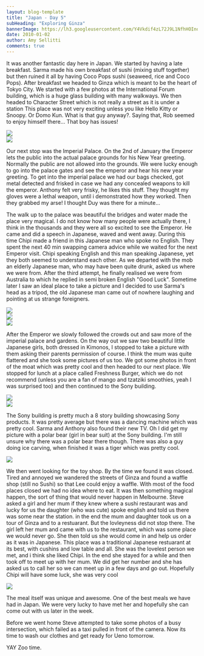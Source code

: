 ```yaml
---
layout: blog-template
title: "Japan - Day 5"
subHeading: "Exploring Ginza"
bannerImage: https://lh3.googleusercontent.com/Y4Vkdif4zL72J9L1NfhHOInozpIDrcgYZgBSmYyF27qNWSuZaMdP2jhOGNk5YYuHfHsjJMxz81-_R4M2sChc0K4dek1jXv2Yq4EBnX2gE3N_CstA2p42WTiVwF6AxSe4Ir3w2g
date: 2010-01-02
author: Amy Sellitti
comments: true
---
```

It was another fantastic day here in Japan. We started by having a late breakfast. Sarma made his own breakfast of sushi (mixing stuff together) but then ruined it all by having Coco Pops sushi (seaweed, rice and Coco Pops). After breakfast we headed to Ginza which is meant to be the heart of Tokyo City. We started with a few photos at the International Forum building, which is a huge glass building with many walkways. We then headed to Character Street which is not really a street as it is under a station This place was not very exciting unless you like Hello Kitty or Snoopy. Or Domo Kun. What is that guy anyway?. Saying that, Rob seemed to enjoy himself there... That boy has issues!

<div class="center-image"><img src="https://lh3.googleusercontent.com/V9u--YQZl6wKsWKJGnwH5dHrBJBe5tYn3lELvGdseo4mVYghelOGF9zYjyJxY1XpKjZUjtU4Bh8eGX3fegUBnzXe5VdIi1xSxrXKD72xXPzMYobok-334YB2dT2avH1Wc5my2A" /></div>
<div class="center-image"><img src="https://lh3.googleusercontent.com/dMRVu76ADktloh6kgNlsmDslYIIpaYboPW2qUyddSZFQLjQdZYS5HT81kYmyOGgxM7msR917YsrbqBk4WBFgEf5bFnVcckh18Da2YKOiDvbgop_xd_4dj9yMOnlWKS-0T2ASaQ" /></div>

Our next stop was the Imperial Palace. On the 2nd of January the Emperor lets the public into the actual palace grounds for his New Year greeting. Normally the public are not allowed into the grounds. We were lucky enough to go into the palace gates and see the emperor and hear his new year greeting. To get into the imperial palace we had our bags checked, got metal detected and frisked in case we had any concealed weapons to kill the emperor. Anthony felt very frisky, he likes this stuff. They thought my gloves were a lethal weapon, until i demonstrated how they worked. Then they grabbed my arse! I thought Duy was there for a minute... 

The walk up to the palace was beautiful the bridges and water made the place very magical. I do not know how many people were actually there, I think in the thousands and they were all so excited to see the Emperor. He came and did a speech in Japanese, waved and went away. During this time Chipi made a friend in this Japanese man who spoke no English. They spent the next 40 min swapping camera advice while we waited for the next Emperor visit. Chipi speaking English and this man speaking Japanese, yet they both seemed to understand each other. As we departed with the mob an elderly Japanese man, who may have been quite drunk, asked us where we were from. After the third attempt, he finally realised we were from Australia to which he replied in semi broken English "Good Luck". Sometime later I saw an ideal place to take a picture and I decided to use Sarma's head as a tripod, the old Japanese man came out of nowhere laughing and pointing at us strange foreigners. 

<div class="center-image"><img src="https://lh3.googleusercontent.com/tk8gSiSnyL2j6_ToEmWAQNPb5LUZv1TTb4KXzSJIr5bjZGUZ7LokmB5CB40E2gFGL0Lxd3v7wOJG-LZRFzrfO-pi3N8oCtUn_2A110Z4UKpvPfLGCGEstC4QThjeRShncy7gqg" /></div>
<div class="center-image"><img src="https://lh3.googleusercontent.com/Y4Vkdif4zL72J9L1NfhHOInozpIDrcgYZgBSmYyF27qNWSuZaMdP2jhOGNk5YYuHfHsjJMxz81-_R4M2sChc0K4dek1jXv2Yq4EBnX2gE3N_CstA2p42WTiVwF6AxSe4Ir3w2g" /></div>
<div class="center-image"><img src="https://lh3.googleusercontent.com/OLsk-8pg5cCklgmsHtBXM6BjbkX5wEJm0FXDESnfGMMPoilGe7jYgL7Qt5FNi_1sUjlfhN0LRVnmq5o6avy3yqMdfX9yuexRyVNIhfIbSezxESnGT5AACCEbaC9u7VwNSk7zjQ" /></div>

After the Emperor we slowly followed the crowds out and saw more of the imperial palace and gardens. On the way out we saw two beautiful little Japanese girls, both dressed in Kimonos, I stopped to take a picture with them asking their parents permission of course. I think the mum was quite flattered and she took some pictures of us too. We got some photos in front of the moat which was pretty cool and then headed to our next place. We stopped for lunch at a place called Freshness Burger, which we do not recommend (unless you are a fan of mango and tzatziki smoothies, yeah I was surprised too) and then continued to the Sony building.

<div class="center-image"><img src="https://lh3.googleusercontent.com/6991tqu58sWSMLGlPH7P_eoDfEM50bzDyX00IxYj-FFtrQzTBRSdQyWYOH4XHu6zio6HsLbKhfwZqLMKBlOep3PzFKB_-hhEqYM0-6dT4fepRlVj4-nIZYQhh1V02Yl2V8oCQQ" /></div>
<div class="center-image"><img src="https://lh3.googleusercontent.com/r-v80UHGrw7x848ZCG2CElaMcmDokgMT3zfi-yncqbB2OXkguuf4WMoHkr0d5eZk4gAH9gICq6rXieoM4eJJROa0doeJuwE1tvsf_jqkhQ7QHPkfjd9xqeTwa_WhHTvBX5kS3A" /></div>

The Sony building is pretty much a 8 story building showcasing Sony products. It was pretty average but there was a dancing machine which was pretty cool. Sarma and Anthony also found their new TV. Oh I did get my picture with a polar bear (girl in bear suit) at the Sony building. I'm still unsure why there was a polar bear there though. There was also a guy doing ice carving, when finished it was a tiger which was pretty cool.

<div class="center-image"><img src="https://lh3.googleusercontent.com/HEee9jcjOvmD7unkRSvsVA8oRAtQYwnJc8gFE6AEZpO8j09_pOdRtrRaehX0AlnRL9M5_UBO4U7zgvwn7iVzitgJgfyXFGBSWr4GjB5CjKr09kqM3aG2vc6jGxBy1vKb5_EPPw" /></div>

We then went looking for the toy shop. By the time we found it was closed. Tired and annoyed we wandered the streets of Ginza and found a waffle shop (still no Sushi) so that Lee could enjoy a waffle. With most of the food places closed we had no idea where to eat. It was then something magical happen, the sort of thing that would never happen in Melbourne. Steve asked a girl and her mum if they knew where a sushi restaurant was and lucky for us the daughter (who was cute) spoke english and told us there was some near the station. in the end the mum and daughter took us on a tour of Ginza and to a restuarant. But the lovleyness did not stop there. The girl left her mum and came with us to the restaurant, which was some place we would never go. She then told us she would come in and help us order as it was in Japanese. This place was a traditional Japanese restuarant at its best, with cushins and low table and all. She was the lovelest person we met, and i think she liked Chipi. In the end she stayed for a while and then took off to meet up with her mum. We did get her number and she has asked us to call her so we can meet up in a few days and go out. Hopefully Chipi will have some luck, she was very cool

<div class="center-image"><img src="https://lh3.googleusercontent.com/5_u9EW1hUeNlJqJCsDx4MkIwZUkihXwT-wtZpuQ--gYUmC9yA2u_f6zj958oxsQYRlkSuKlhYK0jmafcFi_gfw0Uuj4jUd7I415I0Zp_kod_tRsIPa3rlElMV3QylIWdmV7Rew" /></div>

The meal itself was unique and awesome. One of the best meals we have had in Japan. We were very lucky to have met her and hopefully she can come out with us later in the week.

Before we went home Steve attempted to take some photos of a busy intersection, which failed as a taxi pulled in front of the camera. Now its time to wash our clothes and get ready for Ueno tomorrow. 

YAY Zoo time.
